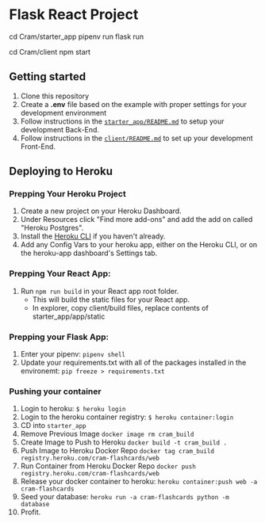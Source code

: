 # Flask React Project
cd Cram/starter_app
pipenv run flask run

cd Cram/client
npm start
## Getting started

1. Clone this repository
2. Create a **.env** file based on the example with proper settings for your development environment
3. Follow instructions in the [`starter_app/README.md`](./starter_app/README.md) to setup your development Back-End.
4. Follow instructions in the [`client/README.md`](./client/README.md) to set up your development Front-End.

## Deploying to Heroku
### Prepping Your Heroku Project
1. Create a new project on your Heroku Dashboard.
2. Under Resources click "Find more add-ons" and add the add on called "Heroku Postgres".
3. Install the [Heroku CLI](https://devcenter.heroku.com/articles/heroku-command-line) if you haven't already.
4. Add any Config Vars to your heroku app, either on the Heroku CLI, or on the heroku-app dashboard's Settings tab.

### Prepping Your React App:
1. Run `npm run build` in your React app root folder. 
    * This will build the static files for your React app. 
    * In explorer, copy client/build files, replace contents of starter_app/app/static


### Prepping your Flask App:
1. Enter your pipenv: `pipenv shell`
1. Update your requirements.txt with all of the packages installed in the environemt: `pip freeze > requirements.txt`


### Pushing your container

1. Login to heroku: `$ heroku login`
2. Login to the heroku container registry: `$ heroku container:login`
3. CD into `starter_app`
3. Remove Previous Image `docker image rm cram_build`
4. Create Image to Push to Heroku `docker build -t cram_build .`
5. Push Image to Heroku Docker Repo `docker tag cram_build registry.heroku.com/cram-flashcards/web`
6. Run Container from Heroku Docker Repo `docker push registry.heroku.com/cram-flashcards/web`
7. Release your docker container to heroku: `heroku container:push web -a cram-flashcards`
8. Seed your database: `heroku run -a cram-flashcards python -m database`
7. Profit.


